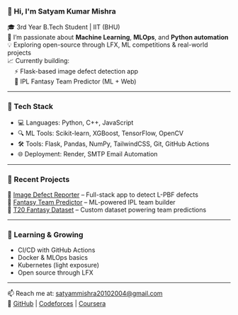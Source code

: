 ### 👋 Hi, I'm Satyam Kumar Mishra

🎓 3rd Year B.Tech Student | IIT (BHU)  
🔭 I’m passionate about **Machine Learning**, **MLOps**, and **Python automation**  
💡 Exploring open-source through LFX, ML competitions & real-world projects  
📈 Currently building:  
&nbsp;&nbsp;&nbsp;&nbsp;⚡ Flask-based image defect detection app  
&nbsp;&nbsp;&nbsp;&nbsp;🏏 IPL Fantasy Team Predictor (ML + Web)

---

### 🔧 Tech Stack
- 💻 Languages: Python, C++, JavaScript
- 🔍 ML Tools: Scikit-learn, XGBoost, TensorFlow, OpenCV
- 🛠️ Tools: Flask, Pandas, NumPy, TailwindCSS, Git, GitHub Actions
- 🌐 Deployment: Render, SMTP Email Automation

---

### 🧠 Recent Projects
📌 [Image Defect Reporter](https://github.com/Saatu23/flask_image_reporter) – Full-stack app to detect L-PBF defects  
📌 [Fantasy Team Predictor](https://github.com/Saatu23/ipl-fantasy-predictor) – ML-powered IPL team builder  
📌 [T20 Fantasy Dataset](https://github.com/Saatu23/t20-fantasy-dataset) – Custom dataset powering team predictions  

---

### 🌱 Learning & Growing
- CI/CD with GitHub Actions
- Docker & MLOps basics
- Kubernetes (light exposure)
- Open source through LFX

---

📫 Reach me at: satyammishra20102004@gmail.com  
🔗 [GitHub](https://github.com/Saatu23) | [Codeforces](https://codeforces.com/profile/_satyam_mishra) | [Coursera](https://www.coursera.org/learner/satyam-mishra-5423)


<!---
Saatu23/Saatu23 is a ✨ special ✨ repository because its `README.md` (this file) appears on your GitHub profile.
You can click the Preview link to take a look at your changes.
--->
